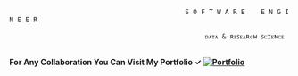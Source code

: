 
                                                S O F T W A R E    E N G I N E E R  
                                                
                                                     ᴅᴀᴛᴀ & ʀᴇꜱᴇᴀʀᴄʜ ꜱᴄɪᴇɴᴄᴇ
                                                     
                                        
                                         
## 
#### For Any Collaboration You Can Visit My Portfolio  ✓ [![Portfolio](https://cdn-icons-png.flaticon.com/32/7811/7811495.png)](https://portfolio-eta-flame-69.vercel.app/) 



